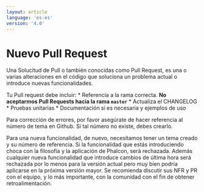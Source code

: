 ```yaml
---
layout: article
language: 'es-es'
version: '4.0'
---
```


# Nuevo Pull Request

Una Solucitud de Pull o también conocidas como Pull Request, es una o varias alteraciones en el código que soluciona un problema actual o introduce nuevas funcionalidades.

Tu Pull request debe incluir: * Referencia a la rama correcta. **No aceptarmos Pull Requests hacia la rama `master`** * Actualiza el CHANGELOG * Pruebas unitarias * Documentación si es necesaria y ejemplos de uso

Para corrección de errores, por favor asegúrate de hacer referencia al número de tema en Github. Si tal número no existe, debes crearlo.

Para una nueva funcionalidad, de nuevo, necesitamos tener un tema creado y su número de referencia. Si la funcionalidad que estás introduciendo choca con la filosofía y la aplicación de Phalcon, será rechazada. Además cualquier nueva funcionalidad que introduce cambios de última hora será rechazada por lo menos para la versión actual pero muy bien podría aplicarse en la próxima versión mayor. Se recomienda discutir sus NFR y PR con el equipo, y lo más importante, con la comunidad con el fin de obtener retroalimentación.